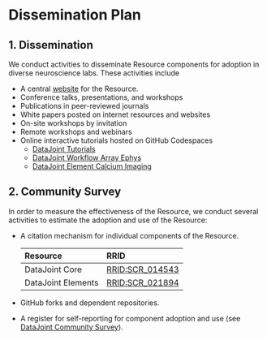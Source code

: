 # Dissemination Plan

## 1. Dissemination

We conduct activities to disseminate Resource components for adoption in diverse
neuroscience labs. These activities include

- A central [website](https://datajoint.com/docs/elements/) for the Resource.
- Conference talks, presentations, and workshops
- Publications in peer-reviewed journals
- White papers posted on internet resources and websites
- On-site workshops by invitation
- Remote workshops and webinars
- Online interactive tutorials hosted on GitHub Codespaces
  - [DataJoint Tutorials](https://github.com/datajoint/datajoint-tutorials)
  - [DataJoint Workflow Array
    Ephys](https://github.com/datajoint/workflow-array-ephys#interactive-tutorial)
  - [DataJoint Element Calcium Imaging](https://github.com/datajoint/element-calcium-imaging#interactive-tutorial)

## 2. Community Survey

In order to measure the effectiveness of the Resource, we conduct several activities to
estimate the adoption and use of the Resource:

- A citation mechanism for individual components of the Resource.

     | Resource | RRID |
     |:---------|:-----|
     | DataJoint Core | [RRID:SCR_014543](https://scicrunch.org/resolver/SCR_014543) |
     | DataJoint Elements | [RRID:SCR_021894](https://scicrunch.org/resolver/SCR_021894) |

- GitHub forks and dependent repositories.

- A register for self-reporting for component adoption and use (see [DataJoint Community
  Survey](https://try.datajoint.com/communitysurvey)).
